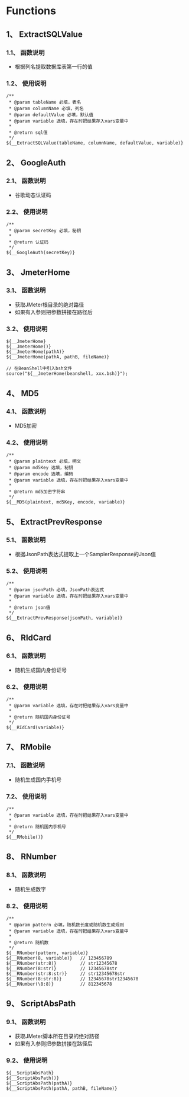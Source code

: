 # Functions
## 1、 ExtractSQLValue
### 1.1、 函数说明
- 根据列名提取数据库表第一行的值

### 1.2、 使用说明
```
/**
 * @param tableName 必填，表名
 * @param columnName 必填，列名
 * @param defaultValue 必填，默认值
 * @param variable 选填，存在时把结果存入vars变量中
 *
 * @return sql值
 */
${__ExtractSQLValue(tableName, columnName, defaultValue, variable)}
```


## 2、 GoogleAuth
### 2.1、 函数说明
- 谷歌动态认证码

### 2.2、 使用说明
```
/**
 * @param secretKey 必填，秘钥
 *
 * @return 认证码
 */
${__GoogleAuth(secretKey)}
```


## 3、 JmeterHome
### 3.1、 函数说明
- 获取JMeter根目录的绝对路径
- 如果有入参则把参数拼接在路径后

### 3.2、 使用说明
```
${__JmeterHome}
${__JmeterHome()}
${__JmeterHome(pathA)}
${__JmeterHome(pathA, pathB, fileName)}

// 在BeanShell中引入bsh文件
source("${__JmeterHome(beanshell, xxx.bsh)}");
```


## 4、 MD5
### 4.1、 函数说明
- MD5加密

### 4.2、 使用说明
```
/**
 * @param plaintext 必填，明文
 * @param md5Key 选填，秘钥
 * @param encode 选填，编码
 * @param variable 选填，存在时把结果存入vars变量中
 *
 * @return md5加密字符串
 */
${__MD5(plaintext, md5Key, encode, variable)}
```


## 5、 ExtractPrevResponse
### 5.1、 函数说明
- 根据JsonPath表达式提取上一个SamplerResponse的Json值

### 5.2、 使用说明
```
/**
 * @param jsonPath 必填，JsonPath表达式
 * @param variable 选填，存在时把结果存入vars变量中
 *
 * @return json值
 */
${__ExtractPrevResponse(jsonPath, variable)}
```


## 6、 RIdCard
### 6.1、 函数说明
- 随机生成国内身份证号

### 6.2、 使用说明
```
/**
 * @param variable 选填，存在时把结果存入vars变量中
 *
 * @return 随机国内身份证号
 */
${__RIdCard(variable)}
```


## 7、 RMobile
### 7.1、 函数说明
- 随机生成国内手机号

### 7.2、 使用说明
```
/**
 * @param variable 选填，存在时把结果存入vars变量中
 *
 * @return 随机国内手机号
 */
${__RMobile()}
```


## 8、 RNumber
### 8.1、 函数说明
- 随机生成数字

### 8.2、 使用说明
```
/**
 * @param pattern 必填，随机数长度或随机数生成规则
 * @param variable 选填，存在时把结果存入vars变量中
 *
 * @return 随机数
 */
${__RNumber(pattern, variable)}
${__RNumber(8, variable)}   // 123456789
${__RNumber(str:8)}         // str12345678
${__RNumber(8:str)}         // 12345678str
${__RNumber(str:8:str)}     // str12345678str
${__RNumber(8:str:8)}       // 12345678str12345678
${__RNumber(\8:8)}          // 812345678
```


## 9、 ScriptAbsPath
### 9.1、 函数说明
- 获取JMeter脚本所在目录的绝对路径
- 如果有入参则把参数拼接在路径后

### 9.2、 使用说明
```
${__ScriptAbsPath}
${__ScriptAbsPath()}
${__ScriptAbsPath(pathA)}
${__ScriptAbsPath(pathA, pathB, fileName)}
```
